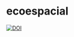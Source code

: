 # ecoespacial
[![DOI](https://zenodo.org/badge/681615613.svg)](https://zenodo.org/badge/latestdoi/681615613)
